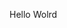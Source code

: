 Hello Wolrd










































































































































































































































































































































































































































































































































































































































































































































































































































































































































































































































































































































































































































































































































































































































































































































































































































































































































































































































































































































































































































































































































































































































































































































































































































































































































































































































































































































































































































